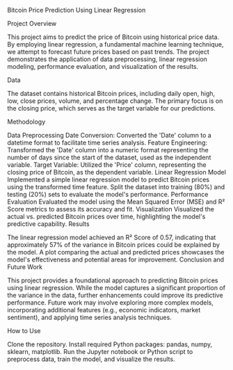 Bitcoin Price Prediction Using Linear Regression

Project Overview

This project aims to predict the price of Bitcoin using historical price data. By employing linear regression, a fundamental machine learning technique, we attempt to forecast future prices based on past trends. The project demonstrates the application of data preprocessing, linear regression modeling, performance evaluation, and visualization of the results.

Data

The dataset contains historical Bitcoin prices, including daily open, high, low, close prices, volume, and percentage change. The primary focus is on the closing price, which serves as the target variable for our predictions.

Methodology

Data Preprocessing
Date Conversion: Converted the 'Date' column to a datetime format to facilitate time series analysis.
Feature Engineering: Transformed the 'Date' column into a numeric format representing the number of days since the start of the dataset, used as the independent variable.
Target Variable: Utilized the 'Price' column, representing the closing price of Bitcoin, as the dependent variable.
Linear Regression Model
Implemented a simple linear regression model to predict Bitcoin prices using the transformed time feature.
Split the dataset into training (80%) and testing (20%) sets to evaluate the model's performance.
Performance Evaluation
Evaluated the model using the Mean Squared Error (MSE) and R² Score metrics to assess its accuracy and fit.
Visualization
Visualized the actual vs. predicted Bitcoin prices over time, highlighting the model's predictive capability.
Results

The linear regression model achieved an R² Score of 0.57, indicating that approximately 57% of the variance in Bitcoin prices could be explained by the model.
A plot comparing the actual and predicted prices showcases the model's effectiveness and potential areas for improvement.
Conclusion and Future Work

This project provides a foundational approach to predicting Bitcoin prices using linear regression. While the model captures a significant proportion of the variance in the data, further enhancements could improve its predictive performance. Future work may involve exploring more complex models, incorporating additional features (e.g., economic indicators, market sentiment), and applying time series analysis techniques.

How to Use

Clone the repository.
Install required Python packages: pandas, numpy, sklearn, matplotlib.
Run the Jupyter notebook or Python script to preprocess data, train the model, and visualize the results.

